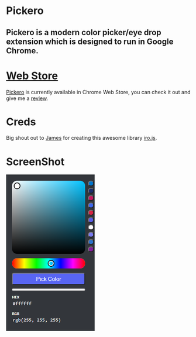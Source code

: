 # Pickero


## Pickero is a modern color picker/eye drop extension which is designed to run in Google Chrome.

# [Web Store](https://chrome.google.com/webstore/detail/pickero/pembnoempgcaclgebonodhljchdmbjhf)
[Pickero](https://chrome.google.com/webstore/detail/pickero/pembnoempgcaclgebonodhljchdmbjhf) is currently available in Chrome Web Store, you can check it out and give me a [review](https://chrome.google.com/webstore/detail/pickero/pembnoempgcaclgebonodhljchdmbjhf).

# Creds
Big shout out to [James](https://github.com/jaames) for creating this awesome library [iro.js](https://github.com/jaames/iro.js).

# ScreenShot
![ScreenShot](/assets/ScreenShot.png)
